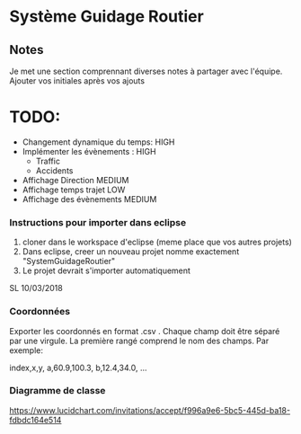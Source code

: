 # Système Guidage Routier

## Notes

Je met une section comprennant diverses notes à partager avec l'équipe. Ajouter vos initiales après vos ajouts

# TODO:
- Changement dynamique du temps: HIGH
- Implémenter les évènements : HIGH
	- Traffic
	- Accidents
- Affichage Direction MEDIUM
- Affichage temps trajet LOW
- Affichage des évènements MEDIUM


### Instructions pour importer dans eclipse

1. cloner dans le workspace d'eclipse (meme place que vos autres projets)
2. Dans eclipse, creer un nouveau projet nomme exactement "SystemGuidageRoutier"
3. Le projet devrait s'importer automatiquement

SL 10/03/2018

### Coordonnées

Exporter les coordonnés en format .csv . Chaque champ doit être séparé par une virgule. La première rangé comprend le nom des champs. Par exemple:

index,x,y,
a,60.9,100.3,
b,12.4,34.0,
...

### Diagramme de classe
https://www.lucidchart.com/invitations/accept/f996a9e6-5bc5-445d-ba18-fdbdc164e514
